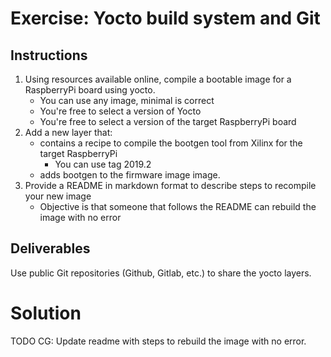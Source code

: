 # Exercise: Yocto build system and Git

## Instructions
1. Using resources available online, compile a bootable image for a RaspberryPi board using yocto.
    * You can use any image, minimal is correct
    * You're free to select a version of Yocto
    * You're free to select a version of the target RaspberryPi board
1. Add a new layer that:
    * contains a recipe to compile the bootgen tool from Xilinx for the target RaspberryPi
        * You can use tag 2019.2
    * adds bootgen to the firmware image image.
1. Provide a README in markdown format to describe steps to recompile your new image
    * Objective is that someone that follows the README can rebuild the image with no error

## Deliverables

Use public Git repositories (Github, Gitlab, etc.) to share the yocto layers.

# Solution
TODO CG: Update readme with steps to rebuild the image with no error.